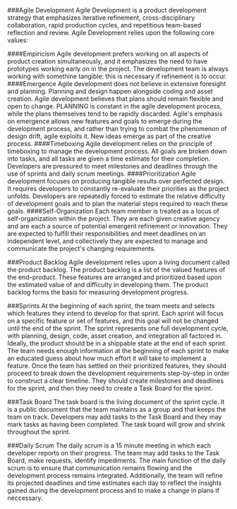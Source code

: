 ###Agile Development
Agile Development is a product development strategy that emphasizes iterative refinement, cross-disciplinary collaboration, rapid production cycles, and repetitious team-based reflection and review.  Agile Development relies upon the following core values:

####Empiricism
Agile development prefers working on all aspects of product creation simultaneously, and it emphasizes the need to have prototypes working early on in the project.  The development team is always working with somethine tangible: this is necessary if refinement is to occur.
####Emergence
Agile development does not believe in extensive foresight and planning.  Planning and design happen alongside coding and asset creation.  Agile development believes that plans should remain flexible and open to change.  PLANNING is constant in the agile development process, while the plans themselves tend to be rapidly discarded.  Agile's emphasis on emergence allows new features and goals to emerge during the development process, and rather than trying to combat the phenomenon of design drift, agile exploits it.  New ideas emerge as part of the creative process.
####Timeboxing
Agile development relies on the principle of timeboxing to manage the development process.  All goals are broken down into tasks, and all tasks are given a time estimate for their completion.  Developers are pressured to meet milestones and deadlines through the use of sprints and daily scrum meetings.
####Prioritization
Agile development focuses on producing tangible results over perfected design.  It requires developers to constantly re-evaluate their priorities as the project unfolds.  Developers are repeatedly forced to estimate the relative difficulty of development goals and to plan the material steps required to reach these goals.
####Self-Organization
Each team member is treated as a locus of self-organization within the project.  They are each given creative agency and are each a source of potential emergent refinement or innovation.  They are expected to fulfill their responsibilities and meet deadlines on an independent level, and collectively they are expected to manage and communicate the project's changing requirements.


###Product Backlog
Agile development relies upon a living document called the product backlog.  The product backlog is a list of the valued features of the end-product.  These features are arranged and prioritized based upon the estimated value of and difficulty in developing them.  The product backlog forms the basis for measuring development progress.

###Sprints
At the beginning of each sprint, the team meets and selects which features they intend to develop for that sprint.  Each sprint will focus on a specific feature or set of features, and this goal will not be changed until the end of the sprint.  The sprint represents one full development cycle, with planning, design, code, asset creation, and integration all factored in.  Ideally, the product should be in a shippable state at the end of each sprint.  The team needs enough information at the beginning of each sprint to make an educated guess about how much effort it will take to implement a feature.  Once the team has settled on their prioritized features, they should proceed to break down the development requirements step-by-step in order to construct a clear timeline.  They should create milestones and deadlines for the sprint, and then they need to create a Task Board for the sprint.

###Task Board
The task board is the living document of the sprint cycle.  It is a public document that the team maintains as a group and that keeps the team on track.  Developers may add tasks to the Task Board and they may mark tasks as having been completed.  The task board will grow and shrink throughout the sprint.

###Daily Scrum
The daily scrum is a 15 minute meeting in which each developer reports on their progress.  The team may add tasks to the Task Board, make requests, identify impediments.  The main function of the daily scrum is to ensure that communication remains flowing and the development process remains integrated.  Additionally, the team will refine its projected deadlines and time estimates each day to reflect the insights gained during the development process and to make a change in plans if neccessary.

